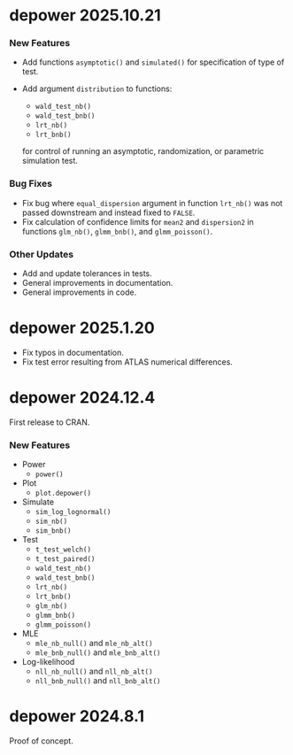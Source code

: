 # depower 2025.10.21

### New Features

- Add functions `asymptotic()` and `simulated()` for specification of type of
  test.
- Add argument `distribution` to functions:
    - `wald_test_nb()`
    - `wald_test_bnb()`
    - `lrt_nb()`
    - `lrt_bnb()`
    
  for control of running an asymptotic, randomization, or parametric simulation test.

### Bug Fixes

- Fix bug where `equal_dispersion` argument in function `lrt_nb()` was not passed downstream and instead fixed to `FALSE`.
- Fix calculation of confidence limits for `mean2` and `dispersion2` in functions `glm_nb()`, `glmm_bnb()`, and `glmm_poisson()`.

### Other Updates

- Add and update tolerances in tests.
- General improvements in documentation.
- General improvements in code.

# depower 2025.1.20

- Fix typos in documentation.
- Fix test error resulting from ATLAS numerical differences.

# depower 2024.12.4

First release to CRAN.

### New Features

- Power
    - `power()`
- Plot
    - `plot.depower()`
- Simulate
    - `sim_log_lognormal()`
    - `sim_nb()`
    - `sim_bnb()`
- Test
    - `t_test_welch()`
    - `t_test_paired()`
    - `wald_test_nb()`
    - `wald_test_bnb()`
    - `lrt_nb()`
    - `lrt_bnb()`
    - `glm_nb()`
    - `glmm_bnb()`
    - `glmm_poisson()`
- MLE
    - `mle_nb_null()` and `mle_nb_alt()`
    - `mle_bnb_null()` and `mle_bnb_alt()`
- Log-likelihood
    - `nll_nb_null()` and `nll_nb_alt()`
    - `nll_bnb_null()` and `nll_bnb_alt()`

# depower 2024.8.1

Proof of concept.
